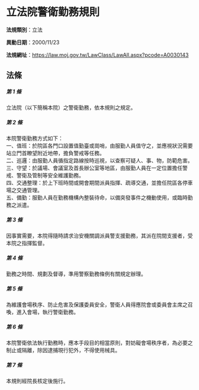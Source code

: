 # 立法院警衛勤務規則

**法規類別**：立法

**異動日期**：2000/11/23  

**法規網址**：https://law.moj.gov.tw/LawClass/LawAll.aspx?pcode=A0030143





## 法條
##### 第 1 條
立法院（以下簡稱本院）之警衛勤務，依本規則之規定。

##### 第 2 條
本院警衛勤務方式如下：  
一、值班：於院區各門口設置值勤臺或崗哨，由服勤人員值守之，並應視狀況需要站立門首瞭望附近地帶，擔負警戒等任務。  
二、巡邏：由服勤人員循指定路線按時巡視，以查察可疑人、事、物，防範危害。  
三、守望：於議場、會議室及首長辦公室等地區，由服勤人員在一定位置擔任警戒、警衛及管制等安全維護勤務。  
四、交通整理：於上下班時間或開會期間派員指揮、疏導交通，並擔任院區各停車場之交通管理。  
五、備勤：服勤人員在勤務機構內整裝待命，以備突發事件之機動使用，或臨時勤務之派遣。

##### 第 3 條
因事實需要，本院得隨時請求治安機關調派員警支援勤務，其派在院間支援者，受本院之指揮監督。

##### 第 4 條
勤務之時間、規劃及督導，準用警察勤務條例有關規定辦理。

##### 第 5 條
為維護會場秩序、防止危害及保護委員安全，警衛人員得應院會或委員會主席之召喚，進入會場，執行警衛勤務。

##### 第 6 條
本院警衛依法執行勤務時，應本手段目的相當原則，對妨礙會場秩序者，為必要之制止或隔離，除因逮捕現行犯外，不得使用械具。

##### 第 7 條
本規則經院長核定後施行。


